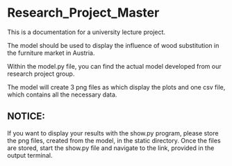 # Research_Project_Master

This is a documentation for a university lecture project. 

The model should be used to display the influence of wood substitution in the furniture market in Austria. 

Within the model.py file, you can find the actual model developed from our research project group. 

The model will create 3 png files as which display the plots and one csv file, which contains all the necessary data. 

## NOTICE: 

If you want to display your results with the show.py program, please store the png files, created from the model, in the static directory. Once the files are stored, start the show.py file and navigate to the link, provided in the output terminal.
